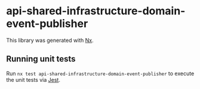 # api-shared-infrastructure-domain-event-publisher

This library was generated with [Nx](https://nx.dev).

## Running unit tests

Run `nx test api-shared-infrastructure-domain-event-publisher` to execute the unit tests via [Jest](https://jestjs.io).
